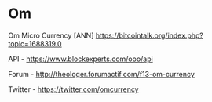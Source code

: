 # Om
Om Micro Currency [ANN] https://bitcointalk.org/index.php?topic=1688319.0

API - https://www.blockexperts.com/ooo/api

Forum - http://theologer.forumactif.com/f13-om-currency

Twitter - https://twitter.com/omcurrency
